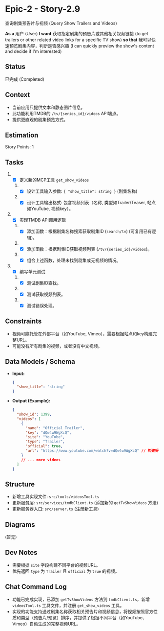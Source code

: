 # Epic-2 - Story-2.9

查询剧集预告片与视频 (Query Show Trailers and Videos)

**As a** 用户 (User)
**I want** 获取指定剧集的预告片或其他相关视频链接 (to get trailers or other related video links for a specific TV show)
**so that** 我可以快速预览剧集内容，判断是否感兴趣 (I can quickly preview the show's content and decide if I'm interested)

## Status

已完成 (Completed)

## Context

- 当前应用只提供文本和静态图片信息。
- 此功能利用TMDB的 `/tv/{series_id}/videos` API端点。
- 提供更直观的剧集预览方式。

## Estimation

Story Points: 1

## Tasks

1.  - [x] 定义新的MCP工具 `get_show_videos`
    1.  - [x] 设计工具输入参数: `{ "show_title": string }` (剧集名称)
    2.  - [x] 设计工具输出格式: 包含视频列表（名称, 类型如Trailer/Teaser, 站点如YouTube, 视频key）。
2.  - [x] 实现TMDB API调用逻辑
    1.  - [x] 添加函数：根据剧集名称搜索获取剧集ID (`search/tv`) (可复用已有逻辑)。
    2.  - [x] 添加函数：根据剧集ID获取视频列表 (`/tv/{series_id}/videos`)。
    3.  - [x] 组合上述函数，处理未找到剧集或无视频的情况。
3.  - [x] 编写单元测试
    1.  - [x] 测试剧集ID查找。
    2.  - [x] 测试获取视频列表。
    3.  - [x] 测试错误处理。

## Constraints

- 视频可能托管在外部平台（如YouTube, Vimeo），需要根据站点和key构建完整URL。
- 可能没有所有剧集的视频，或者没有中文视频。

## Data Models / Schema

- **Input:**
  ```json
  {
    "show_title": "string"
  }
  ```
- **Output (Example):**
  ```json
  {
    "show_id": 1399,
    "videos": [
      {
        "name": "Official Trailer",
        "key": "dQw4w9WgXcQ",
        "site": "YouTube",
        "type": "Trailer",
        "official": true,
        "url": "https://www.youtube.com/watch?v=dQw4w9WgXcQ" // 构建好的URL
      }
      // ... more videos
    ]
  }
  ```

## Structure

- 新增工具实现文件: `src/tools/videosTool.ts`
- 更新服务层: `src/services/tmdbClient.ts` (添加新的 `getTvShowVideos` 方法)
- 更新服务器入口: `src/server.ts` (注册新工具)

## Diagrams

(暂无)

## Dev Notes

- 需要根据 `site` 字段构建不同平台的视频URL。
- 优先返回 `type` 为 `Trailer` 且 `official` 为 `true` 的视频。

## Chat Command Log

- 功能已完成实现，已添加 `getTvShowVideos` 方法到 `tmdbClient.ts`，新增 `videosTool.ts` 工具文件，并注册 `get_show_videos` 工具。
- 实现的功能支持通过剧集名称获取相关预告片和视频信息，将视频按照官方性质和类型（预告片/预览）排序，并提供了根据不同平台（如YouTube、Vimeo）自动生成的完整视频URL。 